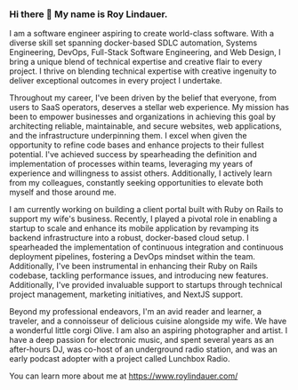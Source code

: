 ### Hi there 👋 My name is Roy Lindauer.

I am a software engineer aspiring to create world-class software. With a diverse skill set spanning docker-based SDLC automation, Systems Engineering, DevOps, Full-Stack Software Engineering, and Web Design, I bring a unique blend of technical expertise and creative flair to every project. I thrive on blending technical expertise with creative ingenuity to deliver exceptional outcomes in every project I undertake. 

Throughout my career, I've been driven by the belief that everyone, from users to SaaS operators, deserves a stellar web experience. My mission has been to empower businesses and organizations in achieving this goal by architecting reliable, maintainable, and secure websites, web applications, and the infrastructure underpinning them. I excel when given the opportunity to refine code bases and enhance projects to their fullest potential. I've achieved success by spearheading the definition and implementation of processes within teams, leveraging my years of experience and willingness to assist others. Additionally, I actively learn from my colleagues, constantly seeking opportunities to elevate both myself and those around me.

I am currently working on building a client portal built with Ruby on Rails to support my wife's business. Recently, I played a pivotal role in enabling a startup to scale and enhance its mobile application by revamping its backend infrastructure into a robust, docker-based cloud setup. I spearheaded the implementation of continuous integration and continuous deployment pipelines, fostering a DevOps mindset within the team. Additionally, I've been instrumental in enhancing their Ruby on Rails codebase, tackling performance issues, and introducing new features. Additionally, I've provided invaluable support to startups through technical project management, marketing initiatives, and NextJS support.

Beyond my professional endeavors, I'm an avid reader and learner, a traveler, and a connoisseur of delicious cuisine alongside my wife. We have a wonderful little corgi Olive. I am also an aspiring photographer and artist. I have a deep passion for electronic music, and spent several years as an after-hours DJ, was co-host of an underground radio station, and was an early podcast adopter with a project called Lunchbox Radio. 

You can learn more about me at https://www.roylindauer.com/



<!--
**roylindauer/roylindauer** is a ✨ _special_ ✨ repository because its `README.md` (this file) appears on your GitHub profile.

Here are some ideas to get you started:

- 🔭 I’m currently working on ...
- 🌱 I’m currently learning ...
- 👯 I’m looking to collaborate on ...
- 🤔 I’m looking for help with ...
- 💬 Ask me about ...
- 📫 How to reach me: ...
- 😄 Pronouns: ...
- ⚡ Fun fact: ...
-->
